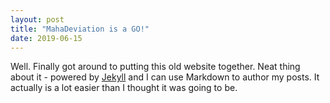 ```yaml
---
layout: post
title: "MahaDeviation is a GO!"
date: 2019-06-15
---
```


Well. Finally got around to putting this old website together. 
Neat thing about it - powered by [Jekyll](http://jekyllrb.com) and 
I can use Markdown to author my posts. 
It actually is a lot easier than I thought it was going to be.
